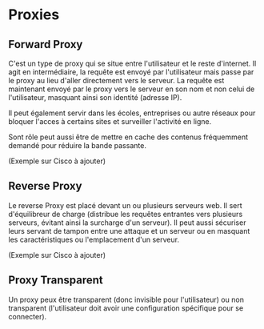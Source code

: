 # Proxies

## Forward Proxy
C'est un type de proxy qui se situe entre l'utilisateur et le reste d'internet. Il agit en intermédiaire, la requête est envoyé par l'utilisateur mais passe par le proxy au lieu d'aller directement vers le serveur. La requête est maintenant envoyé par le proxy vers le serveur en son nom et non celui de l'utilisateur, masquant ainsi son identité (adresse IP).

Il peut également servir dans les écoles, entreprises ou autre réseaux pour bloquer l'acces à certains sites et surveiller l'activité en ligne.

Sont rôle peut aussi être de mettre en cache des contenus fréquemment demandé pour réduire la bande passante.

(Exemple sur Cisco à ajouter)

## Reverse Proxy
Le reverse Proxy est placé devant un ou plusieurs serveurs web. Il sert d'équilibreur de charge (distribue les requêtes entrantes vers plusieurs serveurs, évitant ainsi la surcharge d'un serveur). Il peut aussi sécuriser leurs servant de tampon entre une attaque et un serveur ou en masquant les caractéristiques ou l'emplacement d'un serveur.

(Exemple sur Cisco à ajouter)

## Proxy Transparent
Un proxy peux être transparent (donc invisible pour l'utilisateur) ou non transparent (l'utilisateur doit avoir une configuration spécifique pour se connecter).